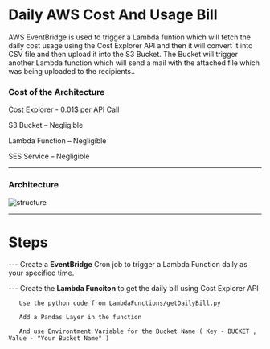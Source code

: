 # **Daily AWS Cost And Usage Bill**


AWS EventBridge is used to trigger a Lambda funtion which will fetch the daily cost usage using the Cost
Explorer API and then it will convert it into CSV file and then upload it into the S3 Bucket. The Bucket will
trigger another Lambda function which will send a mail with the attached file which was being uploaded to
the recipients..

### **Cost of the Architecture**

Cost Explorer - 0.01$ per API Call

S3 Bucket – Negligible

Lambda Function – Negligible

SES Service – Negligible

----------------------------------------------------------------------------------------------------------------------------------


### **Architecture**





![structure](https://user-images.githubusercontent.com/55629302/198555151-a6365b64-97b3-47ab-9692-48bd42fecfde.jpg)



---------------------------------------------------------------------------------------------------------------------------------

# **Steps**

--- Create a **EventBridge** Cron job to trigger a Lambda Function daily as your specified time.

--- Create the **Lambda Funciton** to get the daily bill using Cost Explorer API

       Use the python code from LambdaFunctions/getDailyBill.py
       
       Add a Pandas Layer in the function
       
       And use Environtment Variable for the Bucket Name ( Key - BUCKET , Value - "Your Bucket Name" )


